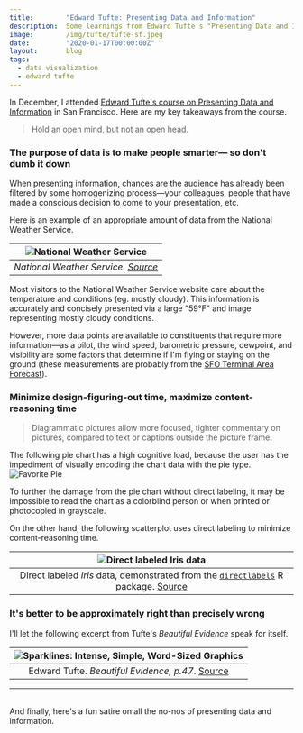```yaml
---
title:        "Edward Tufte: Presenting Data and Information"
description:  Some learnings from Edward Tufte's "Presenting Data and Information" course
image:        /img/tufte/tufte-sf.jpeg
date:         "2020-01-17T00:00:00Z"
layout:       blog
tags:
  - data visualization
  - edward tufte
---
```


In December, I attended [Edward Tufte's course on Presenting Data and Information](https://www.edwardtufte.com/tufte/courses) in San Francisco. Here are my key takeaways from the course.

<Blockquote
  name="Edward Tufte"
>
  Hold an open mind, but not an open head.
</Blockquote>

### The purpose of data is to make people smarter&mdash; so don't dumb it down
When presenting information, chances are the audience has already been filtered by some homogenizing process&mdash;your colleagues, people that have made a conscious decision to come to your presentation, etc.

Here is an example of an appropriate amount of data from the National Weather Service.

<!-- ![National Weather Service](/img/tufte/weather.png)
_National Weather Service. [Source](https://forecast.weather.gov/MapClick.php?lat=37.796&lon=-122.4206)_ -->

| ![National Weather Service](/img/tufte/weather.png "National Weather Service") |
| :--: |
| _National Weather Service. [Source](https://forecast.weather.gov/MapClick.php?lat=37.796&lon=-122.4206)_ |

Most visitors to the National Weather Service website care about the temperature and conditions (eg. mostly cloudy). This information is accurately and concisely presented via a large "59&deg;F" and image representing mostly cloudy conditions.

However, more data points are available to constituents that require more information&mdash;as a pilot, the wind speed, barometric pressure, dewpoint, and visibility are some factors that determine if I'm flying or staying on the ground (these measurements are probably from the [SFO Terminal Area Forecast](https://aviationweather.gov/taf/board?ids=KSFO&format=expanded)).


### Minimize design-figuring-out time, maximize content-reasoning time
<Blockquote
  name="Edward Tufte"
  citationLink="https://www.edwardtufte.com/bboard/q-and-a-fetch-msg?msg_id=0001V7">
  Diagrammatic pictures allow more focused, tighter commentary on pictures, compared to text or captions outside the picture frame.
</Blockquote>

The following pie chart has a high cognitive load, because the user has the impediment of visually encoding the chart data with the pie type.
![Favorite Pie](/img/tufte/pies.png "Favorite Pie")

To further the damage from the pie chart without direct labeling, it may be impossible to read the chart as a colorblind person or when printed or photocopied in grayscale.

On the other hand, the following scatterplot uses direct labeling to minimize content-reasoning time.

| ![Direct labeled Iris data](/img/tufte/iris-scatter.png "Direct labeled Iris data") |
| :--: |
| Direct labeled _Iris_ data, demonstrated from the [`directlabels`](https://tdhock.github.io/directlabels/) R package. [Source](https://tdhock.github.io/directlabels/) |


### It's better to be approximately right than precisely wrong
I'll let the following excerpt from Tufte's <i>Beautiful Evidence</i> speak for itself.

| ![Sparklines: Intense, Simple, Word-Sized Graphics](/img/tufte/sparklines.jpg "Sparklines: Intense, Simple, Word-Sized Graphics") |
| :--: |
| Edward Tufte. _Beautiful Evidence, p.47_. [Source](https://www.edwardtufte.com/bboard/q-and-a-fetch-msg?msg_id=0001OR) |

---
<br />
And finally, here's a fun satire on all the no-nos of presenting data and information.
<VideoContainer
  src="https://www.youtube-nocookie.com/embed/fP-7rhb-qMg"
  title="Viz-O-Matic"
/>
